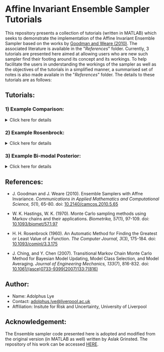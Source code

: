 # Affine Invariant Ensemble Sampler Tutorials
This repository presents a collection of tutorials (written in MATLAB) which seeks to demonstrate the implementation of the Affine Invariant Ensemble Sampler based on the works by [Goodman and Weare (2010)](https://projecteuclid.org/euclid.camcos/1513731992). The associated literature is available in the "*References*" folder. Currently, 3 tutorials are presented here aimed at allowing users who are new such sampler find their footing around its concept and its workings. To help facilitate the users in understanding the workings of the sampler as well as the objectives of the tutorials in a simplified manner, a summarised set of notes is also made availale in the "*References*" folder. The details to these tutorials are as follows:

## Tutorials:

### 1) Example Comparison:
<details>
<summary> Click here for details </summary> 
This tutorial seeks to provide an illustration of the Affine-invariant property of this Ensemble sampler. 

In most instances, when one encounters a highly-anisotropic target distribution, one approach would be to perform an Affine transformation so as to simplify the form of the target distribution and allow for it to be sampled from easily. From there, an inverse Affine transformation is performed on the generated samples so as to obtain the associated samples that is obtained indirectly from the original highly-anisotropic target distribution. 

For an Affine-invariant sampler, such as the Ensemble sampler here, it is able to sample directly from both the highly-anisotropic and the Affine-transformed distributions and views both distributions as equal. What this means is that an Affine-invariant sampler's sampling performance is unaffected regardless of whether that target distribution is scaled or not. This tutorial aims to highlight this property of the Ensemble sampler and as a comparison, the [Metropolis-Hastings](https://doi.org/10.1093/biomet/57.1.97) sampler will also be implemented to demonstrate the latter's absence of the Affine-invariant property.
</details>

### 2) Example Rosenbrock:
<details>
<summary> Click here for details </summary> 
This tutorial seeks to evaluate the robustness and strength of the Ensemble sampler in sampling from a highly-anisotropic distribution which cannot be re-scaled via Affine-transformation. As a comparison, the [Metropolis-Hastings](https://doi.org/10.1093/biomet/57.1.97) sampler will also be implemented to demonstrate the relative strength of the Ensemble sampler over the latter in samplign from such complex distributions.
</details>

### 3) Example Bi-modal Posterior:
<details>
<summary> Click here for details </summary> 
This tutorial seeks to evaluate the performance of the Ensemble sampler in sampling from a bi-modal target distribution. As a comparison, the established [Transitional Markov Chain Monte Carlo (TMCMC)](https://doi.org/10.1061/(ASCE)0733-9399(2007)133:7(816)) sampler will also be implemented as a benchmark/comparison. 
  </details>

## References:
* J. Goodman and J. Weare (2010). Ensemble Samplers with Affne Invariance.
*Communications in Applied Mathematics and Computational Science, 5*(1), 65-80. doi: [10.2140/camcos.2010.5.65](https://doi.org/10.2140/camcos.2010.5.65)

* W. K. Hastings, W. K. (1970). Monte Carlo sampling methods using Markov chains and their applications. *Biometrika, 57*(1), 97-109. doi: [10.1093/biomet/57.1.97](https://doi.org/10.1093/biomet/57.1.97)

* H. H. Rosenbrock (1960). An Automatic Method for Finding the Greatest or Least Value of a Function. *The Computer Journal, 3*(3), 175-184. doi: [10.1093/comjnl/3.3.175](https://doi.org/10.1093/comjnl/3.3.175)

* J. Ching, and Y. Chen (2007). Transitional Markov Chain Monte Carlo Method for Bayesian Model Updating, Model Class Selection, and Model Averaging. *Journal of Engineering Mechanics, 133*(7), 816-832. doi: [10.1061/(asce)0733-9399(2007)133:7(816)](https://doi.org/10.1061/(asce)0733-9399(2007)133:7(816)) 

## Author:
* Name: Adolphus Lye
* Contact: adolphus.lye@liverpool.ac.uk
* Affiliation: Insitute for Risk and Uncertainty, University of Liverpool

## Acknowledgement:
The Ensemble sampler code presented here is adopted and modified from the original version (in MATLAB as well) written by Aslak Grinsted. The repository of his work can be accessed [HERE](https://github.com/grinsted/gwmcmc). 
